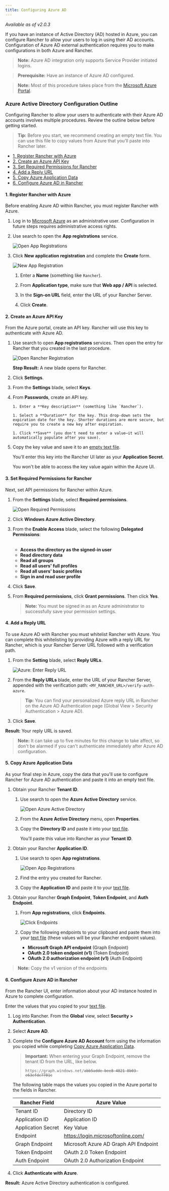 ```yaml
---
title: Configuring Azure AD
---
```


_Available as of v2.0.3_

If you have an instance of Active Directory (AD) hosted in Azure, you can configure Rancher to allow your users to log in using their AD accounts. Configuration of Azure AD external authentication requires you to make configurations in both Azure and Rancher.

> **Note:** Azure AD integration only supports Service Provider initiated logins.

> **Prerequisite:** Have an instance of Azure AD configured.

> **Note:** Most of this procedure takes place from the [Microsoft Azure Portal](https://portal.azure.com/).

### Azure Active Directory Configuration Outline

Configuring Rancher to allow your users to authenticate with their Azure AD accounts involves multiple procedures. Review the outline below before getting started.

<a id="tip"></a>

> **Tip:** Before you start, we recommend creating an empty text file. You can use this file to copy values from Azure that you'll paste into Rancher later.

<!-- TOC -->

- [1. Register Rancher with Azure](#1-register-rancher-with-azure)
- [2. Create an Azure API Key](#2-create-an-azure-api-key)
- [3. Set Required Permissions for Rancher](#3-set-required-permissions-for-rancher)
- [4. Add a Reply URL](#4-add-a-reply-url)
- [5. Copy Azure Application Data](#5-copy-azure-application-data)
- [6. Configure Azure AD in Rancher](#6-configure-azure-ad-in-rancher)

<!-- /TOC -->

#### 1. Register Rancher with Azure

Before enabling Azure AD within Rancher, you must register Rancher with Azure.

1. Log in to [Microsoft Azure](https://portal.azure.com/) as an administrative user. Configuration in future steps requires administrative access rights.

1. Use search to open the **App registrations** service.

   ![Open App Registrations](/img/rancher/search-app-registrations.png)

1. Click **New application registration** and complete the **Create** form.

   ![New App Registration](/img/rancher/new-app-registration.png)

   1. Enter a **Name** (something like `Rancher`).

   1. From **Application type**, make sure that **Web app / API** is selected.

   1. In the **Sign-on URL** field, enter the URL of your Rancher Server.

   1. Click **Create**.

#### 2. Create an Azure API Key

From the Azure portal, create an API key. Rancher will use this key to authenticate with Azure AD.

1.  Use search to open **App registrations** services. Then open the entry for Rancher that you created in the last procedure.

    ![Open Rancher Registration](/img/rancher/open-rancher-app.png)

    **Step Result:** A new blade opens for Rancher.

1.  Click **Settings**.

1.  From the **Settings** blade, select **Keys**.

1.  From **Passwords**, create an API key.

        1. Enter a **Key description** (something like `Rancher`).

        1. Select a **Duration** for the key. This drop-down sets the expiration date for the key. Shorter durations are more secure, but require you to create a new key after expiration.

        1. Click **Save** (you don't need to enter a value—it will automatically populate after you save).

    <a id="secret"></a>

1.  Copy the key value and save it to an [empty text file](#tip).

    You'll enter this key into the Rancher UI later as your **Application Secret**.

    You won't be able to access the key value again within the Azure UI.

#### 3. Set Required Permissions for Rancher

Next, set API permissions for Rancher within Azure.

1. From the **Settings** blade, select **Required permissions**.

   ![Open Required Permissions](/img/rancher/select-required-permissions.png)

1. Click **Windows Azure Active Directory**.

1. From the **Enable Access** blade, select the following **Delegated Permissions**:
   <br/>
   <br/>

   - **Access the directory as the signed-in user**
   - **Read directory data**
   - **Read all groups**
   - **Read all users' full profiles**
   - **Read all users' basic profiles**
   - **Sign in and read user profile**

1. Click **Save**.

1. From **Required permissions**, click **Grant permissions**. Then click **Yes**.

   > **Note:** You must be signed in as an Azure administrator to successfully save your permission settings.

#### 4. Add a Reply URL

To use Azure AD with Rancher you must whitelist Rancher with Azure. You can complete this whitelisting by providing Azure with a reply URL for Rancher, which is your Rancher Server URL followed with a verification path.

1. From the **Setting** blade, select **Reply URLs**.

   ![Azure: Enter Reply URL](/img/rancher/enter-azure-reply-url.png)

1. From the **Reply URLs** blade, enter the URL of your Rancher Server, appended with the verification path: `<MY_RANCHER_URL>/verify-auth-azure`.

   > **Tip:** You can find your personalized Azure reply URL in Rancher on the Azure AD Authentication page (Global View > Security Authentication > Azure AD).

1. Click **Save**.

**Result:** Your reply URL is saved.

> **Note:** It can take up to five minutes for this change to take affect, so don't be alarmed if you can't authenticate immediately after Azure AD configuration.

#### 5. Copy Azure Application Data

As your final step in Azure, copy the data that you'll use to configure Rancher for Azure AD authentication and paste it into an empty text file.

1. Obtain your Rancher **Tenant ID**.

   1. Use search to open the **Azure Active Directory** service.

      ![Open Azure Active Directory](/img/rancher/search-azure-ad.png)

   1. From the **Azure Active Directory** menu, open **Properties**.

   1. Copy the **Directory ID** and paste it into your [text file](#tip).

      You'll paste this value into Rancher as your **Tenant ID**.

1. Obtain your Rancher **Application ID**.

   1. Use search to open **App registrations**.

      ![Open App Registrations](/img/rancher/search-app-registrations.png)

   1. Find the entry you created for Rancher.

   1. Copy the **Application ID** and paste it to your [text file](#tip).

1. Obtain your Rancher **Graph Endpoint**, **Token Endpoint**, and **Auth Endpoint**.

   1. From **App registrations**, click **Endpoints**.

      ![Click Endpoints](/img/rancher/click-endpoints.png)

   2. Copy the following endpoints to your clipboard and paste them into your [text file](#tip) (these values will be your Rancher endpoint values).

      - **Microsoft Graph API endpoint** (Graph Endpoint)
      - **OAuth 2.0 token endpoint (v1)** (Token Endpoint)
      - **OAuth 2.0 authorization endpoint (v1)** (Auth Endpoint)

> **Note:** Copy the v1 version of the endpoints

#### 6. Configure Azure AD in Rancher

From the Rancher UI, enter information about your AD instance hosted in Azure to complete configuration.

Enter the values that you copied to your [text file](#tip).

1. Log into Rancher. From the **Global** view, select **Security > Authentication**.

1. Select **Azure AD**.

1. Complete the **Configure Azure AD Account** form using the information you copied while completing [Copy Azure Application Data](#5-copy-azure-application-data).

   > **Important:** When entering your Graph Endpoint, remove the tenant ID from the URL, like below.
   >
   > <code>http<span>s://g</span>raph.windows.net/<del>abb5adde-bee8-4821-8b03-e63efdc7701c</del></code>

   The following table maps the values you copied in the Azure portal to the fields in Rancher.

   | Rancher Field      | Azure Value                           |
   | ------------------ | ------------------------------------- |
   | Tenant ID          | Directory ID                          |
   | Application ID     | Application ID                        |
   | Application Secret | Key Value                             |
   | Endpoint           | https://login.microsoftonline.com/    |
   | Graph Endpoint     | Microsoft Azure AD Graph API Endpoint |
   | Token Endpoint     | OAuth 2.0 Token Endpoint              |
   | Auth Endpoint      | OAuth 2.0 Authorization Endpoint      |

1. Click **Authenticate with Azure**.

**Result:** Azure Active Directory authentication is configured.
